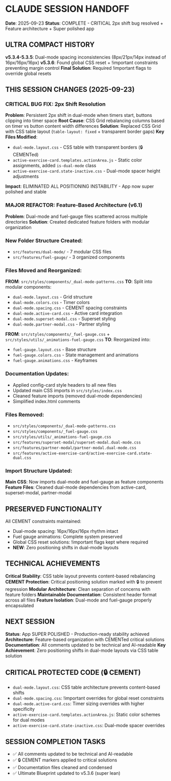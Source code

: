 # CLAUDE SESSION HANDOFF

**Date**: 2025-09-23
**Status**: COMPLETE - CRITICAL 2px shift bug resolved + Feature architecture + Super polished app

## ULTRA COMPACT HISTORY

**v5.3.4-5.3.5**: Dual-mode spacing inconsistencies (8px/21px/14px instead of 16px/16px/16px)
**v5.3.6**: Found global CSS reset + !important constraints preventing margin control
**Final Solution**: Required !important flags to override global resets

## THIS SESSION CHANGES (2025-09-23)

### CRITICAL BUG FIX: 2px Shift Resolution

**Problem**: Persistent 2px shift in dual-mode when timers start, buttons clipping into timer space
**Root Cause**: CSS Grid rebalancing columns based on timer vs button content width differences
**Solution**: Replaced CSS Grid with CSS table layout (`table-layout: fixed` + transparent border gaps)
**Key Files Modified**:
- `dual-mode.layout.css` - CSS table with transparent borders (🔒 CEMENTed)
- `active-exercise-card.templates.actionArea.js` - Static color assignments, added `is-dual-mode` class
- `active-exercise-card.state-inactive.css` - Dual-mode spacer height adjustments

**Impact**: ELIMINATED ALL POSITIONING INSTABILITY - App now super polished and stable

### MAJOR REFACTOR: Feature-Based Architecture (v6.1)

**Problem**: Dual-mode and fuel-gauge files scattered across multiple directories
**Solution**: Created dedicated feature folders with modular organization

### New Folder Structure Created:
- `src/features/dual-mode/` - 7 modular CSS files
- `src/features/fuel-gauge/` - 3 organized components

### Files Moved and Reorganized:
**FROM**: `src/styles/components/_dual-mode-patterns.css`
**TO**: Split into modular components:
- `dual-mode.layout.css` - Grid structure
- `dual-mode.colors.css` - Timer colors
- `dual-mode.spacing.css` - CEMENT spacing constraints
- `dual-mode.active-card.css` - Active card integration
- `dual-mode.superset-modal.css` - Superset styling
- `dual-mode.partner-modal.css` - Partner styling

**FROM**: `src/styles/components/_fuel-gauge.css` + `src/styles/utils/_animations-fuel-gauge.css`
**TO**: Reorganized into:
- `fuel-gauge.layout.css` - Base structure
- `fuel-gauge.colors.css` - State management and animations
- `fuel-gauge.animations.css` - Keyframes

### Documentation Updates:
- Applied config-card style headers to all new files
- Updated main CSS imports in `src/styles/index.css`
- Cleaned feature imports (removed dual-mode dependencies)
- Simplified index.html comments

### Files Removed:
- `src/styles/components/_dual-mode-patterns.css`
- `src/styles/components/_fuel-gauge.css`
- `src/styles/utils/_animations-fuel-gauge.css`
- `src/features/superset-modal/superset-modal.dual-mode.css`
- `src/features/partner-modal/partner-modal.dual-mode.css`
- `src/features/active-exercise-card/active-exercise-card.state-dual.css`

### Import Structure Updated:
**Main CSS**: Now imports dual-mode and fuel-gauge as feature components
**Feature Files**: Cleaned dual-mode dependencies from active-card, superset-modal, partner-modal

## PRESERVED FUNCTIONALITY

All CEMENT constraints maintained:
- Dual-mode spacing: 16px/16px/16px rhythm intact
- Fuel gauge animations: Complete system preserved
- Global CSS reset solutions: !important flags kept where required
- **NEW**: Zero positioning shifts in dual-mode layouts

## TECHNICAL ACHIEVEMENTS

**Critical Stability**: CSS table layout prevents content-based rebalancing
**CEMENT Protection**: Critical positioning solution marked with 🔒 to prevent regression
**Modular Architecture**: Clean separation of concerns with feature folders
**Maintainable Documentation**: Consistent header format across all files
**Feature Isolation**: Dual-mode and fuel-gauge properly encapsulated

## NEXT SESSION

**Status**: App SUPER POLISHED - Production-ready stability achieved
**Architecture**: Feature-based organization with CEMENTed critical solutions
**Documentation**: All comments updated to be technical and AI-readable
**Key Achievement**: Zero positioning shifts in dual-mode layouts via CSS table solution

## CRITICAL PROTECTED CODE (🔒 CEMENT)
- `dual-mode.layout.css`: CSS table architecture prevents content-based shifts
- `dual-mode.spacing.css`: !important overrides for global reset constraints
- `dual-mode.active-card.css`: Timer sizing overrides with higher specificity
- `active-exercise-card.templates.actionArea.js`: Static color schemes for dual modes
- `active-exercise-card.state-inactive.css`: Dual-mode spacer overrides

## SESSION COMPLETION TASKS
- ✅ All comments updated to be technical and AI-readable
- ✅ 🔒 CEMENT markers applied to critical solutions
- ✅ Documentation files cleaned and condensed
- ✅ Ultimate Blueprint updated to v5.3.6 (super lean)